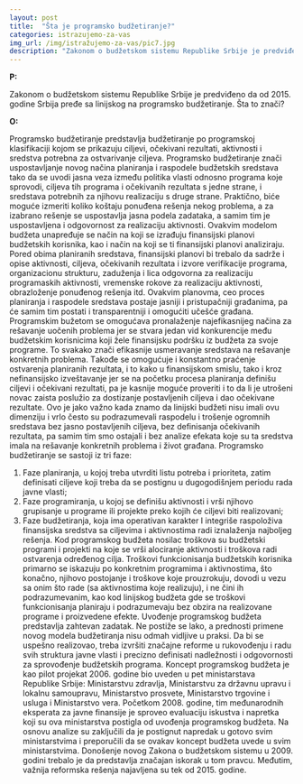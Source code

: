 ```yaml
---
layout: post
title:  "Šta je programsko budžetiranje?"
categories: istrazujemo-za-vas
img_url: /img/istražujemo-za-vas/pic7.jpg
description: "Zakonom o budžetskom sistemu Republike Srbije je predviđeno da od 2015. godine Srbija pređe sa linijskog na programsko budžetiranje. Šta to znači?"
---
```


**P:**

Zakonom o budžetskom sistemu Republike Srbije je predviđeno da od 2015. godine Srbija pređe sa linijskog na programsko budžetiranje. Šta to znači?

**O:**

Programsko budžetiranje predstavlja budžetiranje po programskoj klasifikaciji kojom se prikazuju ciljevi, očekivani rezultati, aktivnosti i sredstva potrebna za ostvarivanje ciljeva. Programsko budžetiranje znači uspostavljanje novog načina planiranja i raspodele budžetskih sredstava tako da se uvodi jasna veza između politika vlasti odnosno programa koje sprovodi, ciljeva tih programa i očekivanih rezultata s jedne strane, i sredstava potrebnih za njihovu realizaciju s druge strane. Praktično, biće moguće izmeriti koliko koštaju ponuđena rešenja nekog problema, a za izabrano rešenje se uspostavlja jasna podela zadataka, a samim tim je uspostavljena i odgovornost za realizaciju aktivnosti.
Ovakvim modelom budžetа unаpređuje se nаčin nа koji se izrаđuju finаnsijski plаnovi budžetskih korisnikа, kаo i nаčin nа koji se ti finаnsijski plаnovi аnаlizirаju. Pored obima planiranih sredstava, finansijski planovi bi trebalo da sadrže i opise aktivnosti, ciljeva, očekivanih rezultata i izvore verifikacije programa, organizacionu strukturu, zaduženja i lica odgovorna za realizaciju programaskih aktivnosti, vremenske rokove za realizaciju aktivnosti, obrazloženje ponuđenog rešenja itd. Ovakvim planovma, ceo proces planiranja i raspodele sredstava postaje jasniji i pristupačniji građanima, pa će samim tim postati i transparentniji i omogućiti učešće građana.
Programskim bužetom se omogućava pronalaženje  najefikasnijeg načina za rešavanje uočenih problema jer se stvara jedan vid konkurencije među budžetskim korisnicima koji žele finansijsku podršku iz budžeta za svoje programe. To svakako znači efikаsnije usmerаvаnje sredstаvа nа rešаvаnje konkretnih problema. Tаkođe se omogućuje i konstаntno prаćenje ostvаrenjа plаnirаnih rezultаtа, i to kаko u finаnsijskom smislu, tаko i kroz nefinаnsijsko izveštavanje jer se na početku procesa planiranja definišu ciljevi i očekivani rezultati, pa je kasnije moguće proveriti i to da li je utrošeni novac zaista poslužio za dostizanje postavljenih ciljeva i dao očekivane rezultate.
Ovo je jako važno kada znamo da linijski budžeti nisu imali ovu dimenziju i vrlo često su podrazumevali raspodelu i trošenje ogromnih sredstava bez jasno postavljenih ciljeva, bez definisanja očekivanih rezultata, pa samim tim smo ostajali i bez analize efekata koje su ta sredstva imala na rešavanje konkretnih problema i život građana.
Programsko budžetiranje se sastoji iz tri faze:
1. Faze planiranja, u kojoj treba utvrditi listu potreba i prioriteta, zatim definisati ciljeve koji treba da se postignu u dugogodišnjem periodu rada javne vlasti;
2. Faze programiranja, u kojoj se definišu aktivnosti i vrši njihovo grupisanje u programe ili projekte preko kojih će ciljevi biti realizovani;
3. Faze budžetiranja, koja ima operativan karakter I integriše raspoloživa finansijska sredstva sa ciljevima i aktivnostima radi iznalaženja najboljeg rešenja.
Kod programskog budžeta nosilac troškova su budžetski programi i projekti na koje se vrši alociranje aktivnosti i troškova radi ostvarenja određenog cilja.
Troškovi funkcionisanja budžetskih korisnika primarno se iskazuju po konkretnim  programima i aktivnostima, što konačno, njihovo postojanje i troškove koje prouzrokuju, dovodi u vezu sa onim što rade (sa aktivnostima koje realizuju), i ne čini ih podrazumevanim, kao kod linijskog budžeta gde se troškovi funkcionisanja planiraju i podrazumevaju bez obzira na realizovane programe i proizvedene efekte.
Uvođenje programskog budžeta predstavlja zahtevan zadatak. Ne postiže se lako, a prednosti primene novog modela budžetiranja nisu odmah vidljive u praksi. Da bi se uspešno realizovao, treba izvršiti značajne reforme u rukovođenju i radu svih struktura javne vlasti i precizno definisati nadležnosti i odgovornosti za sprovođenje budžetskih programa.
Koncept programskog budžeta je kao pilot projekat 2006. godine bio uveden u pet ministarstava Republike Srbije: Ministarstvu zdravlja, Ministarstvu za državnu upravu i lokalnu samoupravu, Ministarstvo prosvete, Ministarstvo trgovine i usluga i Ministarstvo vera. Početkom 2008. godine, tim međunarodnih eksperata za javne finansije je sproveo evaluaciju iskustva i napretka koji su ova ministarstva postigla od uvođenja programskog budžeta. Na osnovu analize su zaključili da je postignut napredak u gotovo svim ministarstvima i preporučili da se ovakav koncept budžeta uvede u svim ministarstvima.
Donošenje novog Zakona o budžetskom sistemu u 2009. godini trebalo je da predstavlja značajan iskorak u tom pravcu. Međutim, važnija reformska rešenja najavljena su tek od 2015. godine.